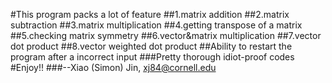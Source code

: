 #This program packs a lot of feature
##1.matrix addition
##2.matrix subtraction
##3.matrix multiplication
##4.getting transpose of a matrix
##5.checking matrix symmetry
##6.vector&matrix multiplication
##7.vector dot product
##8.vector weighted dot product
##Ability to restart the program after a incorrect input
###Pretty thorough idiot-proof codes
#Enjoy!!
###--Xiao (Simon) Jin, xj84@cornell.edu